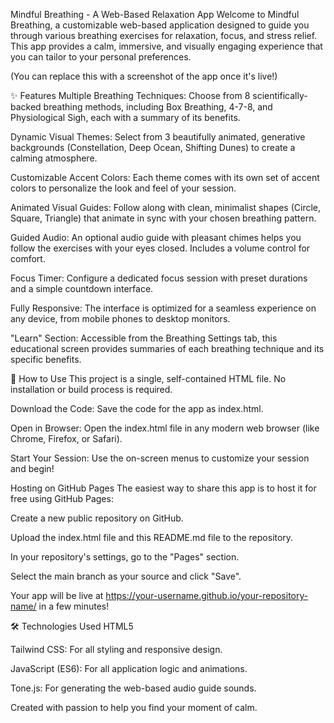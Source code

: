 Mindful Breathing - A Web-Based Relaxation App
Welcome to Mindful Breathing, a customizable web-based application designed to guide you through various breathing exercises for relaxation, focus, and stress relief. This app provides a calm, immersive, and visually engaging experience that you can tailor to your personal preferences.

(You can replace this with a screenshot of the app once it's live!)

✨ Features
 Multiple Breathing Techniques: Choose from 8 scientifically-backed breathing methods, including Box Breathing, 4-7-8, and Physiological Sigh, each with a summary of its benefits.

 Dynamic Visual Themes: Select from 3 beautifully animated, generative backgrounds (Constellation, Deep Ocean, Shifting Dunes) to create a calming atmosphere.

 Customizable Accent Colors: Each theme comes with its own set of accent colors to personalize the look and feel of your session.

 Animated Visual Guides: Follow along with clean, minimalist shapes (Circle, Square, Triangle) that animate in sync with your chosen breathing pattern.

 Guided Audio: An optional audio guide with pleasant chimes helps you follow the exercises with your eyes closed. Includes a volume control for comfort.

 Focus Timer: Configure a dedicated focus session with preset durations and a simple countdown interface.

 Fully Responsive: The interface is optimized for a seamless experience on any device, from mobile phones to desktop monitors.

 "Learn" Section: Accessible from the Breathing Settings tab, this educational screen provides summaries of each breathing technique and its specific benefits.

🚀 How to Use
This project is a single, self-contained HTML file. No installation or build process is required.

Download the Code: Save the code for the app as index.html.

Open in Browser: Open the index.html file in any modern web browser (like Chrome, Firefox, or Safari).

Start Your Session: Use the on-screen menus to customize your session and begin!

Hosting on GitHub Pages
The easiest way to share this app is to host it for free using GitHub Pages:

Create a new public repository on GitHub.

Upload the index.html file and this README.md file to the repository.

In your repository's settings, go to the "Pages" section.

Select the main branch as your source and click "Save".

Your app will be live at https://your-username.github.io/your-repository-name/ in a few minutes!

🛠️ Technologies Used
HTML5

Tailwind CSS: For all styling and responsive design.

JavaScript (ES6): For all application logic and animations.

Tone.js: For generating the web-based audio guide sounds.

Created with passion to help you find your moment of calm.

